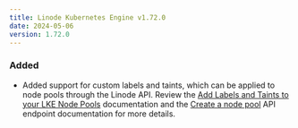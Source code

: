 ```yaml
---
title: Linode Kubernetes Engine v1.72.0
date: 2024-05-06
version: 1.72.0
---
```


### Added

- Added support for custom labels and taints, which can be applied to node pools through the Linode API. Review the [Add Labels and Taints to your LKE Node Pools](/docs/products/compute/kubernetes/guides/deploy-and-manage-cluster-with-the-linode-api/#add-labels-and-taints-to-your-lke-node-pools) documentation and the [Create a node pool](https://techdocs.akamai.com/linode-api/reference/post-lke-cluster-pools) API endpoint documentation for more details.